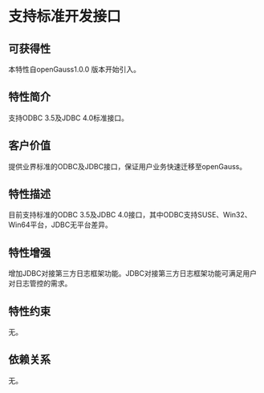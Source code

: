 # 支持标准开发接口<a name="ZH-CN_TOPIC_0000001088406674"></a>

## 可获得性<a name="section663215"></a>

本特性自openGauss1.0.0 版本开始引入。

## 特性简介<a name="section5968939"></a>

支持ODBC 3.5及JDBC 4.0标准接口。

## 客户价值<a name="section53720453"></a>

提供业界标准的ODBC及JDBC接口，保证用户业务快速迁移至openGauss。

## 特性描述<a name="section13722030"></a>

目前支持标准的ODBC 3.5及JDBC 4.0接口，其中ODBC支持SUSE、Win32、Win64平台，JDBC无平台差异。

## 特性增强<a name="section56389407"></a>

增加JDBC对接第三方日志框架功能。JDBC对接第三方日志框架功能可满足用户对日志管控的需求。

## 特性约束<a name="section06531946143616"></a>

无。

## 依赖关系<a name="section37742617"></a>

无。

